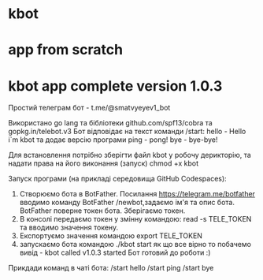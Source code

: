 # kbot
# app from scratch
# kbot app complete version 1.0.3

Простий телеграм бот - t.me/@smatvyeyev1_bot

Використано go lang та бібліотеки github.com/spf13/cobra та gopkg.in/telebot.v3
Бот відповідає на текст команди /start:
hello - Hello i`m kbot та додає версію програми
ping - pong!
bye - bye-bye!

Для встановлення потрібно зберігти файл kbot у робочу дерикторію,
та надати права на його виконання (запуск) chmod +x kbot 

Запуск програми (на прикладі середовища GitHub Codespaces):
1. Створюємо бота в BotFather.
 Посилання https://telegram.me/botfather  вводимо команду BotFather /newbot,задаємо ім'я та опис бота. 
 BotFather поверне токен бота. Зберігаємо токен.
2. В консолі передаємо токен у змінну командою:
    read -s TELE_TOKEN
та вводимо значення токену.
3. Експортуємо значення командою
    export TELE_TOKEN
4. запускаємо бота командою 
    ./kbot start
як що все вірно то побачемо вивід - kbot called v1.0.3 started
Бот готовий до роботи :)

Прикдади команд в чаті бота:
/start hello
/start ping
/start bye
